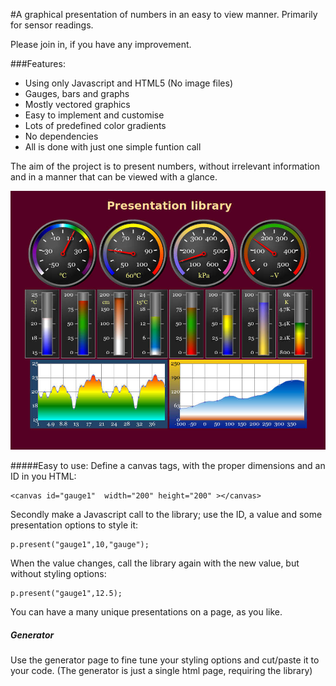 #A graphical presentation of numbers in an easy to view manner.
Primarily for sensor readings.

Please join in, if you have any improvement.

###Features:
* Using only Javascript and HTML5 (No image files)
* Gauges, bars and graphs
* Mostly vectored graphics
* Easy to implement and customise
* Lots of predefined color gradients
* No dependencies
* All is done with just one simple funtion call

The aim of the project is to present numbers, without irrelevant information and in a manner that can be viewed with a glance.

![Overview](https://github.com/paragi/plib/blob/master/present.jpg)

#####Easy to use:
Define a canvas tags, with the proper dimensions and an ID in you HTML:  

    <canvas id="gauge1"  width="200" height="200" ></canvas>

Secondly make a Javascript call to the library; 
use the ID, a value and some presentation options to  style it:

    p.present("gauge1",10,"gauge");

When the value changes, call the library again with the new value, but without styling options:

    p.present("gauge1",12.5);

You can have a many unique presentations on a page, as you like.


##### Generator
Use the generator page to fine tune your styling options and cut/paste it to your code.
(The generator is just a single html page, requiring the library)


